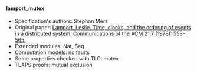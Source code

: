 #### lamport_mutex
- Specification's authors: Stephan Merz
- Original paper: <a href="https://lamport.azurewebsites.net/pubs/time-clocks.pdf">Lamport, Leslie. Time, clocks, and the ordering of events in a distributed system. Communications of the ACM 21.7 (1978): 558-565.</a>
- Extended modules: Nat, Seq
- Computation models: no faults
- Some properties checked with TLC: mutex
- TLAPS proofs: mutual exclusion

